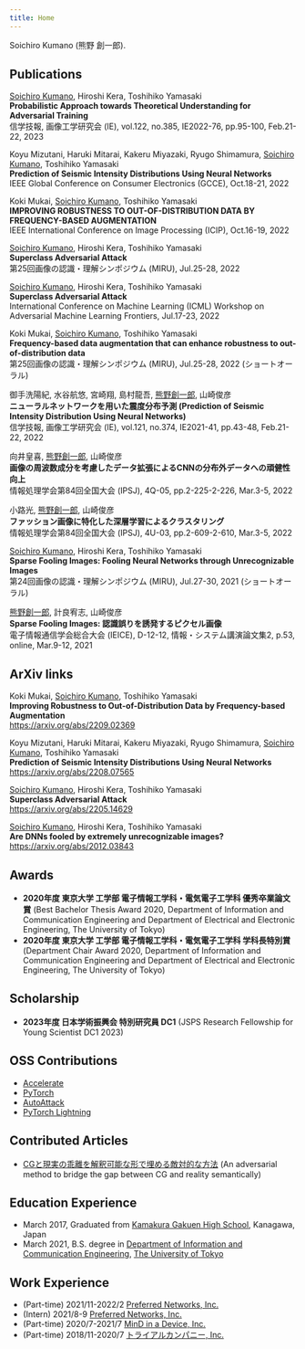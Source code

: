 ```yaml
---
title: Home
---
```


Soichiro Kumano (熊野 創一郎).

## Publications
<ins>Soichiro Kumano</ins>, Hiroshi Kera, Toshihiko Yamasaki  
**Probabilistic Approach towards Theoretical Understanding for Adversarial Training**  
信学技報, 画像工学研究会 (IE), vol.122, no.385, IE2022-76, pp.95-100, Feb.21-22, 2023

Koyu Mizutani, Haruki Mitarai, Kakeru Miyazaki, Ryugo Shimamura, <ins>Soichiro Kumano</ins>, Toshihiko Yamasaki  
**Prediction of Seismic Intensity Distributions Using Neural Networks**  
IEEE Global Conference on Consumer Electronics (GCCE), Oct.18-21, 2022

Koki Mukai, <ins>Soichiro Kumano</ins>, Toshihiko Yamasaki  
**IMPROVING ROBUSTNESS TO OUT-OF-DISTRIBUTION DATA BY FREQUENCY-BASED AUGMENTATION**  
IEEE International Conference on Image Processing (ICIP), Oct.16-19, 2022

<ins>Soichiro Kumano</ins>, Hiroshi Kera, Toshihiko Yamasaki  
**Superclass Adversarial Attack**  
第25回画像の認識・理解シンポジウム (MIRU), Jul.25-28, 2022

<ins>Soichiro Kumano</ins>, Hiroshi Kera, Toshihiko Yamasaki  
**Superclass Adversarial Attack**  
International Conference on Machine Learning (ICML) Workshop on Adversarial Machine Learning Frontiers, Jul.17-23, 2022

Koki Mukai, <ins>Soichiro Kumano</ins>, Toshihiko Yamasaki  
**Frequency-based data augmentation that can enhance robustness to out-of-distribution data**  
第25回画像の認識・理解シンポジウム (MIRU), Jul.25-28, 2022 (ショートオーラル)

御手洗陽紀, 水谷航悠, 宮崎翔, 島村龍吾, <ins>熊野創一郎</ins>, 山崎俊彦  
**ニューラルネットワークを用いた震度分布予測 (Prediction of Seismic Intensity Distribution Using Neural Networks)**  
信学技報, 画像工学研究会 (IE), vol.121, no.374, IE2021-41, pp.43-48, Feb.21-22, 2022

向井皇喜, <ins>熊野創一郎</ins>, 山崎俊彦  
**画像の周波数成分を考慮したデータ拡張によるCNNの分布外データへの頑健性向上**  
情報処理学会第84回全国大会 (IPSJ), 4Q-05, pp.2-225-2-226, Mar.3-5, 2022

小路光, <ins>熊野創一郎</ins>, 山崎俊彦  
**ファッション画像に特化した深層学習によるクラスタリング**  
情報処理学会第84回全国大会 (IPSJ), 4U-03, pp.2-609-2-610, Mar.3-5, 2022

<ins>Soichiro Kumano</ins>, Hiroshi Kera, Toshihiko Yamasaki  
**Sparse Fooling Images: Fooling Neural Networks through Unrecognizable Images**  
第24回画像の認識・理解シンポジウム (MIRU), Jul.27-30, 2021 (ショートオーラル)

<ins>熊野創一郎</ins>, 計良宥志, 山崎俊彦  
**Sparse Fooling Images: 認識誤りを誘発するピクセル画像**  
電子情報通信学会総合大会 (IEICE), D-12-12, 情報・システム講演論文集2, p.53, online, Mar.9-12, 2021

## ArXiv links
Koki Mukai, <ins>Soichiro Kumano</ins>, Toshihiko Yamasaki  
**Improving Robustness to Out-of-Distribution Data by Frequency-based Augmentation**  
<https://arxiv.org/abs/2209.02369>

Koyu Mizutani, Haruki Mitarai, Kakeru Miyazaki, Ryugo Shimamura, <ins>Soichiro Kumano</ins>, Toshihiko Yamasaki  
**Prediction of Seismic Intensity Distributions Using Neural Networks**  
<https://arxiv.org/abs/2208.07565>

<ins>Soichiro Kumano</ins>, Hiroshi Kera, Toshihiko Yamasaki  
**Superclass Adversarial Attack**  
<https://arxiv.org/abs/2205.14629>

<ins>Soichiro Kumano</ins>, Hiroshi Kera, Toshihiko Yamasaki  
**Are DNNs fooled by extremely unrecognizable images?**  
<https://arxiv.org/abs/2012.03843>

## Awards
- **2020年度 東京大学 工学部 電子情報工学科・電気電子工学科 優秀卒業論文賞** (Best Bachelor Thesis Award 2020, Department of Information and Communication Engineering and Department of Electrical and Electronic Engineering, The University of Tokyo)
- **2020年度 東京大学 工学部 電子情報工学科・電気電子工学科 学科⻑特別賞** (Department Chair Award 2020, Department of Information and Communication Engineering and Department of Electrical and Electronic Engineering, The University of Tokyo)

## Scholarship
- **2023年度 日本学術振興会 特別研究員 DC1** (JSPS Research Fellowship for Young Scientist DC1 2023)

## OSS Contributions
- [Accelerate](https://github.com/huggingface/accelerate)
- [PyTorch](https://github.com/pytorch/pytorch)
- [AutoAttack](https://github.com/fra31/auto-attack)
- [PyTorch Lightning](https://github.com/Lightning-AI/lightning)

## Contributed Articles
- [CGと現実の乖離を解釈可能な形で埋める敵対的な方法](https://tech.preferred.jp/ja/blog/adversarial-method-filling-sim-real-gap/) (An adversarial method to bridge the gap between CG and reality semantically)

## Education Experience
- March 2017, Graduated from [Kamakura Gakuen High School](https://www.kamagaku.ac.jp/), Kanagawa, Japan
- March 2021, B.S. degree in [Department of Information and Communication Engineering](https://www.ee.t.u-tokyo.ac.jp/), [The University of Tokyo](https://www.u-tokyo.ac.jp/en/index.html)

## Work Experience
- (Part-time) 2021/11-2022/2 [Preferred Networks, Inc.](https://www.preferred.jp/en/)
- (Intern) 2021/8-9 [Preferred Networks, Inc.](https://www.preferred.jp/en/)
- (Part-time) 2020/7-2021/7 [MinD in a Device, Inc.](https://mindinadevice.com/en/)
- (Part-time) 2018/11-2020/7 [トライアルカンパニー, Inc.](https://www.trial-net.co.jp/)
